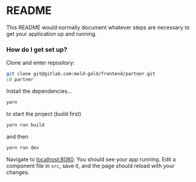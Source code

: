 # README #

This README would normally document whatever steps are necessary to get your application up and running.



### How do I get set up? ###

Clone and enter repository:


```bash
git clone git@gitlab.com:meld-gold/frontend/partner.git
cd partner
```

Install the dependencies...

```bash
yarn 
```

to start the project (build first)

```bash
yarn run build
```
and then

```bash
yarn run dev
```


Navigate to [localhost:8080](http://localhost:8080). You should see your app running. Edit a component file in `src`, save it, and the page should reload with your changes.
